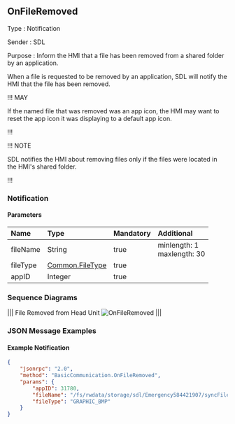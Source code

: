 ## OnFileRemoved

Type
: Notification

Sender
: SDL

Purpose
: Inform the HMI that a file has been removed from a shared folder by an application.

When a file is requested to be removed by an application, SDL will notify the HMI that the file has been removed.

!!! MAY

If the named file that was removed was an app icon, the HMI may want to reset the app icon it was displaying to a default app icon.

!!!

!!! NOTE

SDL notifies the HMI about removing files only if the files were located in the HMI's shared folder. 

!!!

### Notification

#### Parameters

|Name|Type|Mandatory|Additional|
|:---|:---|:--------|:---------|
|fileName|String|true|minlength: 1<br>maxlength: 30|
|fileType|[Common.FileType](../../common/enums/#filetype)|true||
|appID|Integer|true||

### Sequence Diagrams

|||
File Removed from Head Unit
![OnFileRemoved](./assets/OnFileRemoved.png)
|||

### JSON Message Examples

#### Example Notification

```json
{
	"jsonrpc": "2.0",
	"method": "BasicCommunication.OnFileRemoved",
	"params": {
		"appID": 31780,
		"fileName": "/fs/rwdata/storage/sdl/Emergency584421907/syncFileName",
		"fileType": "GRAPHIC_BMP"
	}
}
```

